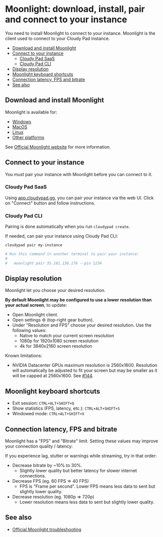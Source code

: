 # Moonlight: download, install, pair and connect to your instance

You need to install Moonlight to connect to your instance. Moonlight is the client used to connect to your Cloudy Pad instance.

- [Download and install Moonlight](#download-and-install-moonlight)
- [Connect to your instance](#connect-to-your-instance)
  - [Cloudy Pad SaaS](#cloudy-pad-saas)
  - [Cloudy Pad CLI](#cloudy-pad-cli)
- [Display resolution](#display-resolution)
- [Moonlight keyboard shortcuts](#moonlight-keyboard-shortcuts)
- [Connection latency, FPS and bitrate](#connection-latency-fps-and-bitrate)
- [See also](#see-also)

## Download and install Moonlight

Moonlight is available for:
- [Windows](https://github.com/moonlight-stream/moonlight-qt/releases/download/v6.1.0/MoonlightSetup-6.1.0.exe)
- [MacOS](https://github.com/moonlight-stream/moonlight-qt/releases/download/v6.1.0/Moonlight-6.1.0.dmg)
- [Linux](https://github.com/moonlight-stream/moonlight-qt/releases)
- [Other platforms](https://github.com/moonlight-stream/moonlight-qt/releases)

See [Official Moonlight website](https://moonlight-stream.org/#) for more information.

## Connect to your instance

You must pair your instance with Moonlight before you can connect to it.

### Cloudy Pad SaaS

Using [app.cloudypad.gg](https://app.cloudypad.gg), you can pair your instance via the web UI. Click on "Connect" button and follow instructions.

### Cloudy Pad CLI

Pairing is done automatically when you run `cloudypad create`.

If needed, can pair your instance using Cloudy Pad CLI:

```sh
cloudypad pair my-instance

# Run this command in another terminal to pair your instance:
#
#   moonlight pair 35.181.136.176 --pin 1234
```

## Display resolution

Moonlight let you choose your desired resolution. 

**By default Moonlight may be configured to use a lower resolution than your actual screen**, to update:

- Open Moonlight client.
- Open settings ⚙️ (top-right gear button).
- Under "Resolution and FPS" choose your desired resolution. Use the following values:
  - Native to match your current screen resolution
  - 1080p for 1920x1080 screen resolution
  - 4k for 3840x2160 screen resolution

Known limitations:

- NVIDIA Datacenter GPUs maximum resolution is 2560x1600. Resolution will automatically be adjusted to fit your screen but may be smaller as it will be capped at 2560x1600. See [#144](https://github.com/PierreBeucher/cloudypad/issues/144).

## Moonlight keyboard shortcuts

- Exit session: `CTRL+ALT+SHIFT+Q`
- Show statistics (FPS, latency, etc.): `CTRL+ALT+SHIFT+S`
- Windowed mode: `CTRL+ALT+SHIFT+X`

## Connection latency, FPS and bitrate

Moonlight has a "FPS" and "Bitrate" limit. Setting these values may improve your connection quality / latency:

If you experience lag, stutter or warnings while streaming, try in that order:

- Decrease bitrate by ~10% to 30%.
  - Slightly lower quality but better latency for slower internet connections.
- Decrease FPS (eg. 60 FPS => 40 FPS)
  - FPS is "Frame per second". Lower FPS means less data to sent but slightly lower quality.
- Decrease resolution (eg. 1080p => 720p)
  - Lower resolution means less data to sent but slightly lower quality.

## See also

- [Official Moonlight troubleshooting]([./moonlight-troubleshooting.md](https://github.com/moonlight-stream/moonlight-docs/wiki/Troubleshooting))
